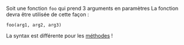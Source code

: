 Soit une fonction `foo` qui prend 3 arguments en paramètres
La fonction devra être utilisée de cette façon :
```skribi
foo(arg1, arg2, arg3)
```
La syntax est différente pour les [méthodes](../POO/methods/call.md) !
